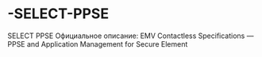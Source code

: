 # -SELECT-PPSE

 SELECT PPSE   Официальное описание: EMV Contactless Specifications — PPSE and Application Management for Secure Element
